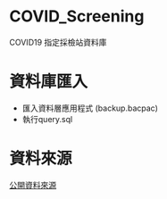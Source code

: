# COVID_Screening
COVID19 指定採檢站資料庫

# 資料庫匯入
- 匯入資料層應用程式 (backup.bacpac)
- 執行query.sql

# 資料來源
[公開資料來源](https://data.gov.tw/dataset/132652)
